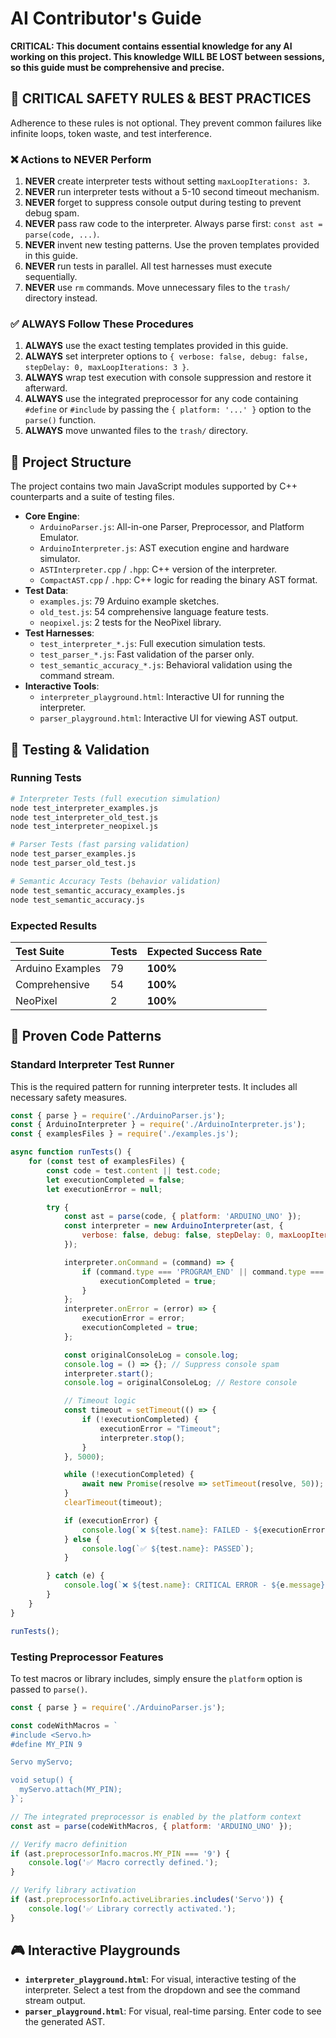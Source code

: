 # AI Contributor's Guide

**CRITICAL: This document contains essential knowledge for any AI working on this project. This knowledge WILL BE LOST between sessions, so this guide must be comprehensive and precise.**

## 🚨 CRITICAL SAFETY RULES & BEST PRACTICES

Adherence to these rules is not optional. They prevent common failures like infinite loops, token waste, and test interference.

### **❌ Actions to NEVER Perform**

1.  **NEVER** create interpreter tests without setting `maxLoopIterations: 3`.
2.  **NEVER** run interpreter tests without a 5-10 second timeout mechanism.
3.  **NEVER** forget to suppress console output during testing to prevent debug spam.
4.  **NEVER** pass raw code to the interpreter. Always parse first: `const ast = parse(code, ...)`.
5.  **NEVER** invent new testing patterns. Use the proven templates provided in this guide.
6.  **NEVER** run tests in parallel. All test harnesses must execute sequentially.
7.  **NEVER** use `rm` commands. Move unnecessary files to the `trash/` directory instead.

### **✅ ALWAYS Follow These Procedures**

1.  **ALWAYS** use the exact testing templates provided in this guide.
2.  **ALWAYS** set interpreter options to `{ verbose: false, debug: false, stepDelay: 0, maxLoopIterations: 3 }`.
3.  **ALWAYS** wrap test execution with console suppression and restore it afterward.
4.  **ALWAYS** use the integrated preprocessor for any code containing `#define` or `#include` by passing the `{ platform: '...' }` option to the `parse()` function.
5.  **ALWAYS** move unwanted files to the `trash/` directory.

## 📁 Project Structure

The project contains two main JavaScript modules supported by C++ counterparts and a suite of testing files.

-   **Core Engine**:
    -   `ArduinoParser.js`: All-in-one Parser, Preprocessor, and Platform Emulator.
    -   `ArduinoInterpreter.js`: AST execution engine and hardware simulator.
    -   `ASTInterpreter.cpp` / `.hpp`: C++ version of the interpreter.
    -   `CompactAST.cpp` / `.hpp`: C++ logic for reading the binary AST format.
-   **Test Data**:
    -   `examples.js`: 79 Arduino example sketches.
    -   `old_test.js`: 54 comprehensive language feature tests.
    -   `neopixel.js`: 2 tests for the NeoPixel library.
-   **Test Harnesses**:
    -   `test_interpreter_*.js`: Full execution simulation tests.
    -   `test_parser_*.js`: Fast validation of the parser only.
    -   `test_semantic_accuracy_*.js`: Behavioral validation using the command stream.
-   **Interactive Tools**:
    -   `interpreter_playground.html`: Interactive UI for running the interpreter.
    -   `parser_playground.html`: Interactive UI for viewing AST output.

## 🧪 Testing & Validation

### **Running Tests**

```bash
# Interpreter Tests (full execution simulation)
node test_interpreter_examples.js
node test_interpreter_old_test.js
node test_interpreter_neopixel.js

# Parser Tests (fast parsing validation)
node test_parser_examples.js
node test_parser_old_test.js

# Semantic Accuracy Tests (behavior validation)
node test_semantic_accuracy_examples.js
node test_semantic_accuracy.js
```

### **Expected Results**

| Test Suite | Tests | Expected Success Rate |
| :--- | :--- | :--- |
| Arduino Examples | 79 | **100%** |
| Comprehensive | 54 | **100%** |
| NeoPixel | 2 | **100%** |

## 🔧 Proven Code Patterns

### **Standard Interpreter Test Runner**

This is the required pattern for running interpreter tests. It includes all necessary safety measures.

```javascript
const { parse } = require('./ArduinoParser.js');
const { ArduinoInterpreter } = require('./ArduinoInterpreter.js');
const { examplesFiles } = require('./examples.js');

async function runTests() {
    for (const test of examplesFiles) {
        const code = test.content || test.code;
        let executionCompleted = false;
        let executionError = null;

        try {
            const ast = parse(code, { platform: 'ARDUINO_UNO' });
            const interpreter = new ArduinoInterpreter(ast, {
                verbose: false, debug: false, stepDelay: 0, maxLoopIterations: 3
            });

            interpreter.onCommand = (command) => {
                if (command.type === 'PROGRAM_END' || command.type === 'ERROR') {
                    executionCompleted = true;
                }
            };
            interpreter.onError = (error) => {
                executionError = error;
                executionCompleted = true;
            };

            const originalConsoleLog = console.log;
            console.log = () => {}; // Suppress console spam
            interpreter.start();
            console.log = originalConsoleLog; // Restore console

            // Timeout logic
            const timeout = setTimeout(() => {
                if (!executionCompleted) {
                    executionError = "Timeout";
                    interpreter.stop();
                }
            }, 5000);

            while (!executionCompleted) {
                await new Promise(resolve => setTimeout(resolve, 50));
            }
            clearTimeout(timeout);

            if (executionError) {
                console.log(`❌ ${test.name}: FAILED - ${executionError}`);
            } else {
                console.log(`✅ ${test.name}: PASSED`);
            }

        } catch (e) {
            console.log(`❌ ${test.name}: CRITICAL ERROR - ${e.message}`);
        }
    }
}

runTests();
```

### **Testing Preprocessor Features**

To test macros or library includes, simply ensure the `platform` option is passed to `parse()`.

```javascript
const { parse } = require('./ArduinoParser.js');

const codeWithMacros = `
#include <Servo.h>
#define MY_PIN 9

Servo myServo;

void setup() {
  myServo.attach(MY_PIN);
}`;

// The integrated preprocessor is enabled by the platform context
const ast = parse(codeWithMacros, { platform: 'ARDUINO_UNO' });

// Verify macro definition
if (ast.preprocessorInfo.macros.MY_PIN === '9') {
    console.log('✅ Macro correctly defined.');
}

// Verify library activation
if (ast.preprocessorInfo.activeLibraries.includes('Servo')) {
    console.log('✅ Library correctly activated.');
}
```

## 🎮 Interactive Playgrounds

-   **`interpreter_playground.html`**: For visual, interactive testing of the interpreter. Select a test from the dropdown and see the command stream output.
-   **`parser_playground.html`**: For visual, real-time parsing. Enter code to see the generated AST.